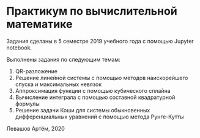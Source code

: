 # Практикум по вычислительной математике

Задания сделаны в 5 семестре 2019 учебного года с помощью Jupyter notebook.

Выполнены задания по следующим темам:

1. QR-разложение
2. Решение линейной системы с помощью методов наискорейшего спуска и максимальных невязок
3. Аппроксимация функции с помощью кубического сплайна
4. Вычисление интеграла с помощью составной квадратурной формулы
5. Решение задачи Коши для системы обыкновенных дифференциальных уравнений с помощью метода Рунге-Кутты

Левашов Артём, 2020
